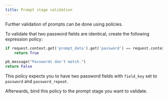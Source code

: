 ```yaml
---
title: Prompt stage validation
---
```


Further validation of prompts can be done using policies.

To validate that two password fields are identical, create the following expression policy:

```python
if request.context.get('prompt_data').get('password') == request.context.get('prompt_data').get('password_repeat'):
    return True

pb_message("Passwords don't match.")
return False
```
This policy expects you to have two password fields with `field_key` set to `password` and `password_repeat`.

Afterwards, bind this policy to the prompt stage you want to validate.
